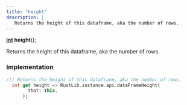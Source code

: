 ```yaml
---
title: "height"
description: |
   Returns the height of this dataframe, aka the number of rows.
---
```

<span class="dart-code"><strong>[int] height</strong>();</span>

 Returns the height of this dataframe, aka the number of rows.
### Implementation
```dart
/// Returns the height of this dataframe, aka the number of rows.
  int get height => RustLib.instance.api.dataFrameHeight(
        that: this,
      );
```

[int]: https://api.flutter.dev/flutter/dart-core/int-class.html
